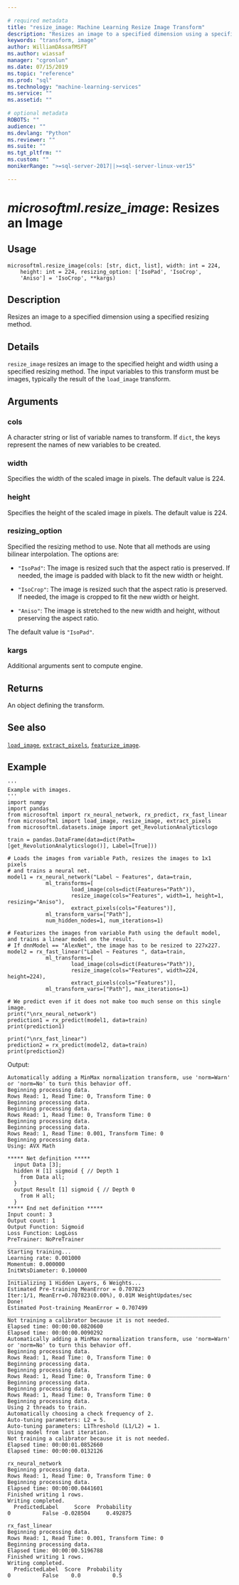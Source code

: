 ```yaml
--- 
 
# required metadata 
title: "resize_image: Machine Learning Resize Image Transform" 
description: "Resizes an image to a specified dimension using a specified resizing method." 
keywords: "transform, image" 
author: WilliamDAssafMSFT
ms.author: wiassaf 
manager: "cgronlun" 
ms.date: 07/15/2019
ms.topic: "reference" 
ms.prod: "sql"
ms.technology: "machine-learning-services" 
ms.service: "" 
ms.assetid: "" 
 
# optional metadata 
ROBOTS: "" 
audience: "" 
ms.devlang: "Python" 
ms.reviewer: "" 
ms.suite: "" 
ms.tgt_pltfrm: "" 
ms.custom: "" 
monikerRange: ">=sql-server-2017||>=sql-server-linux-ver15"
 
---
```


# *microsoftml.resize_image*: Resizes an Image





## Usage



```
microsoftml.resize_image(cols: [str, dict, list], width: int = 224,
    height: int = 224, resizing_option: ['IsoPad', 'IsoCrop',
    'Aniso'] = 'IsoCrop', **kargs)
```





## Description

Resizes an image to a specified dimension using a specified
resizing method.


## Details

`resize_image` resizes an image to the specified height and width
using a specified resizing method. The input variables to this transform must
be images, typically the result of the `load_image` transform.


## Arguments


### cols

A character string or list of variable names to transform. If
`dict`, the keys represent the names of new variables to be created.


### width

Specifies the width of the scaled image in pixels. The default value is 224.


### height

Specifies the height of the scaled image in pixels. The default value is 224.


### resizing_option

Specified the resizing method to use. Note that all methods
are using bilinear interpolation. The options are:

* `"IsoPad"`: The image is resized such that the aspect ratio is preserved. If needed, the image is padded with black to fit the new width or height. 

* `"IsoCrop"`: The image is resized such that the aspect ratio is preserved. If needed, the image is cropped to fit the new width or height. 

* `"Aniso"`: The image is stretched to the new width and height, without preserving the aspect ratio. 

The default value is `"IsoPad"`.


### kargs

Additional arguments sent to compute engine.


## Returns

An object defining the transform.


## See also

[`load_image`](load-image.md),
[`extract_pixels`](extract-pixels.md),
[`featurize_image`](featurize-image.md).


## Example



```
'''
Example with images.
'''
import numpy
import pandas
from microsoftml import rx_neural_network, rx_predict, rx_fast_linear
from microsoftml import load_image, resize_image, extract_pixels
from microsoftml.datasets.image import get_RevolutionAnalyticslogo

train = pandas.DataFrame(data=dict(Path=[get_RevolutionAnalyticslogo()], Label=[True]))

# Loads the images from variable Path, resizes the images to 1x1 pixels
# and trains a neural net.
model1 = rx_neural_network("Label ~ Features", data=train, 
            ml_transforms=[            
                    load_image(cols=dict(Features="Path")), 
                    resize_image(cols="Features", width=1, height=1, resizing="Aniso"), 
                    extract_pixels(cols="Features")], 
            ml_transform_vars=["Path"], 
            num_hidden_nodes=1, num_iterations=1)

# Featurizes the images from variable Path using the default model, and trains a linear model on the result.
# If dnnModel == "AlexNet", the image has to be resized to 227x227.
model2 = rx_fast_linear("Label ~ Features ", data=train, 
            ml_transforms=[            
                    load_image(cols=dict(Features="Path")), 
                    resize_image(cols="Features", width=224, height=224), 
                    extract_pixels(cols="Features")], 
            ml_transform_vars=["Path"], max_iterations=1)

# We predict even if it does not make too much sense on this single image.
print("\nrx_neural_network")
prediction1 = rx_predict(model1, data=train)
print(prediction1)

print("\nrx_fast_linear")
prediction2 = rx_predict(model2, data=train)
print(prediction2)
```


Output:



```
Automatically adding a MinMax normalization transform, use 'norm=Warn' or 'norm=No' to turn this behavior off.
Beginning processing data.
Rows Read: 1, Read Time: 0, Transform Time: 0
Beginning processing data.
Beginning processing data.
Rows Read: 1, Read Time: 0, Transform Time: 0
Beginning processing data.
Beginning processing data.
Rows Read: 1, Read Time: 0.001, Transform Time: 0
Beginning processing data.
Using: AVX Math

***** Net definition *****
  input Data [3];
  hidden H [1] sigmoid { // Depth 1
    from Data all;
  }
  output Result [1] sigmoid { // Depth 0
    from H all;
  }
***** End net definition *****
Input count: 3
Output count: 1
Output Function: Sigmoid
Loss Function: LogLoss
PreTrainer: NoPreTrainer
___________________________________________________________________
Starting training...
Learning rate: 0.001000
Momentum: 0.000000
InitWtsDiameter: 0.100000
___________________________________________________________________
Initializing 1 Hidden Layers, 6 Weights...
Estimated Pre-training MeanError = 0.707823
Iter:1/1, MeanErr=0.707823(0.00%), 0.01M WeightUpdates/sec
Done!
Estimated Post-training MeanError = 0.707499
___________________________________________________________________
Not training a calibrator because it is not needed.
Elapsed time: 00:00:00.0820600
Elapsed time: 00:00:00.0090292
Automatically adding a MinMax normalization transform, use 'norm=Warn' or 'norm=No' to turn this behavior off.
Beginning processing data.
Rows Read: 1, Read Time: 0, Transform Time: 0
Beginning processing data.
Beginning processing data.
Rows Read: 1, Read Time: 0, Transform Time: 0
Beginning processing data.
Beginning processing data.
Rows Read: 1, Read Time: 0, Transform Time: 0
Beginning processing data.
Using 2 threads to train.
Automatically choosing a check frequency of 2.
Auto-tuning parameters: L2 = 5.
Auto-tuning parameters: L1Threshold (L1/L2) = 1.
Using model from last iteration.
Not training a calibrator because it is not needed.
Elapsed time: 00:00:01.0852660
Elapsed time: 00:00:00.0132126

rx_neural_network
Beginning processing data.
Rows Read: 1, Read Time: 0, Transform Time: 0
Beginning processing data.
Elapsed time: 00:00:00.0441601
Finished writing 1 rows.
Writing completed.
  PredictedLabel     Score  Probability
0          False -0.028504     0.492875

rx_fast_linear
Beginning processing data.
Rows Read: 1, Read Time: 0.001, Transform Time: 0
Beginning processing data.
Elapsed time: 00:00:00.5196788
Finished writing 1 rows.
Writing completed.
  PredictedLabel  Score  Probability
0          False    0.0          0.5
```

